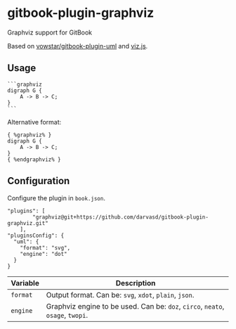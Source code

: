 # gitbook-plugin-graphviz
Graphviz support for GitBook

Based on [vowstar/gitbook-plugin-uml](https://github.com/vowstar/gitbook-plugin-uml) and [viz.js](https://www.npmjs.com/package/viz.js).

## Usage

<pre><code>```graphviz
digraph G {
	A -> B -> C;
}
```
</code></pre> 

Alternative format:
<pre><code>{ %graphviz% }
digraph G {
	A -> B -> C;
}
{ %endgraphviz% }
</code></pre> 



## Configuration

Configure the plugin in `book.json`.

```
"plugins": [
		"graphviz@git+https://github.com/darvasd/gitbook-plugin-graphviz.git"
    ],
"pluginsConfig": {
  "uml": {
    "format": "svg",
    "engine": "dot"
  }
}
``` 

| Variable | Description |
| --- | --- |
| `format` | Output format. Can be: `svg`, `xdot`, `plain`, `json`. |
| `engine` | Graphviz engine to be used. Can be: `doz`, `circo`, `neato`, `osage`, `twopi`. |